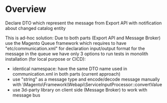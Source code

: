 # Overview

Declare DTO which represent the message from Export API with notification about changed catalog entity

This is ad-hoc solution:
Due to both parts (Export API and Message Broker) use the Magento Queue framework which requires to have "etc/communication.xml" for declaration input/output format for the message in the queue we have only 3 options to run tests in monolith installation (for local purpose or CICD):
- identical namespace: have the same DTO name used in communication.xml in both parts (current approach)
- use "string" as a message type and encode/decode message manually with \Magento\Framework\Webapi\ServiceInputProcessor::convertValue
- use 3d-party library on client side (Message Broker) to work with message bus
